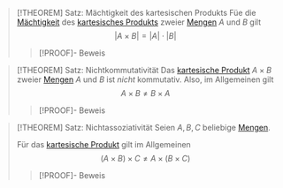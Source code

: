 > [!THEOREM] Satz: Mächtigkeit des kartesischen Produkts
> Füe die [Mächtigkeit](../Mächtigkeit%20(Kardinalität).md) des [kartesisches Produkts](Kartesisches%20Produkt.md) zweier [Mengen](../Menge.md) $A$ und $B$ gilt
> $$|A\times B| = |A|\cdot |B|$$
> > [!PROOF]- Beweis

> [!THEOREM] Satz: Nichtkommutativität
> Das [kartesische Produkt](Kartesisches%20Produkt.md) $A\times B$ zweier [Mengen](../Menge.md) $A$ und $B$ ist *nicht* kommutativ. Also, im Allgemeinen gilt
> $$A\times B \ne B \times A$$
> > [!PROOF]- Beweis

> [!THEOREM] Satz: Nichtassoziativität
> Seien $A,B,C$ beliebige [Mengen](../Menge.md).
> 
> Für das [kartesische Produkt](Kartesisches%20Produkt.md) gilt im Allgemeinen
> $$(A\times B)\times C \ne A\times(B\times C)$$
> > [!PROOF]- Beweis

